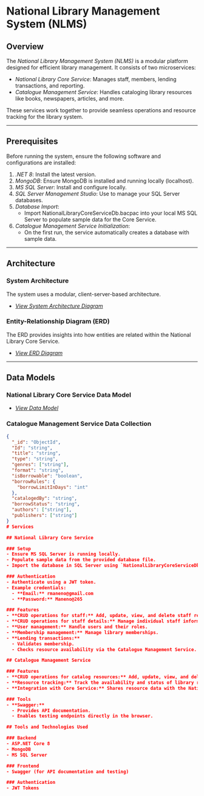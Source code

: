 # National Library Management System (NLMS)

## Overview
The *National Library Management System (NLMS)* is a modular platform designed for efficient library management. It consists of two microservices:

- *National Library Core Service*: Manages staff, members, lending transactions, and reporting.
- *Catalogue Management Service*: Handles cataloging library resources like books, newspapers, articles, and more.

These services work together to provide seamless operations and resource tracking for the library system.

---
## Prerequisites
Before running the system, ensure the following software and configurations are installed:

1. *.NET 8*: Install the latest version.
2. *MongoDB*: Ensure MongoDB is installed and running locally (localhost).
3. *MS SQL Server*: Install and configure locally.
4. *SQL Server Management Studio*: Use to manage your SQL Server databases.
5. *Database Import*:
   - Import NationalLibraryCoreServiceDb.bacpac into your local MS SQL Server to populate sample data for the Core Service.
6. *Catalogue Management Service Initialization*:
   - On the first run, the service automatically creates a database with sample data.

---

## Architecture

### System Architecture
The system uses a modular, client-server-based architecture.

- *[View System Architecture Diagram](https://online.visual-paradigm.com/share.jsp?id=333833353839302d35)*
### Entity-Relationship Diagram (ERD)
The ERD provides insights into how entities are related within the National Library Core Service.

- *[View ERD Diagram](https://online.visual-paradigm.com/share.jsp?id=333833353839302d34)*

---

## Data Models

### National Library Core Service Data Model
- *[View Data Model](https://online.visual-paradigm.com/w/ykbksizl/diagrams/#G1pQJ_pdzKNv7OzU-sRa4RL-OtqN0n3zuv)*
### Catalogue Management Service Data Collection
```json
{
  "_id": "ObjectId",
  "Id": "string",
  "title": "string",
  "type": "string",
  "genres": ["string"],
  "format": "string",
  "isBorrowable": "boolean",
  "borrowRules": {
    "borrowLimitInDays": "int"
  },
  "catalogedBy": "string",
  "borrowStatus": "string",
  "authors": ["string"],
  "publishers": ["string"]
}
# Services

## National Library Core Service

### Setup
- Ensure MS SQL Server is running locally.
- Populate sample data from the provided database file.
- Import the database in SQL Server using `NationalLibraryCoreServiceDb.bacpac`.

### Authentication
- Authenticate using a JWT token.
- Example credentials:
  - **Email:** rmaneno@gmail.com
  - **Password:** Maneno@265

### Features
- **CRUD operations for staff:** Add, update, view, and delete staff records.
- **CRUD operations for staff details:** Manage individual staff information.
- **User management:** Handle users and their roles.
- **Membership management:** Manage library memberships.
- **Lending transactions:**
  - Validates membership.
  - Checks resource availability via the Catalogue Management Service.

## Catalogue Management Service

### Features
- **CRUD operations for catalog resources:** Add, update, view, and delete catalog items.
- **Resource tracking:** Track the availability and status of library resources.
- **Integration with Core Service:** Shares resource data with the National Library Core Service.

### Tools
- **Swagger:**
  - Provides API documentation.
  - Enables testing endpoints directly in the browser.

## Tools and Technologies Used

### Backend
- ASP.NET Core 8
- MongoDB
- MS SQL Server

### Frontend
- Swagger (for API documentation and testing)

### Authentication
- JWT Tokens

